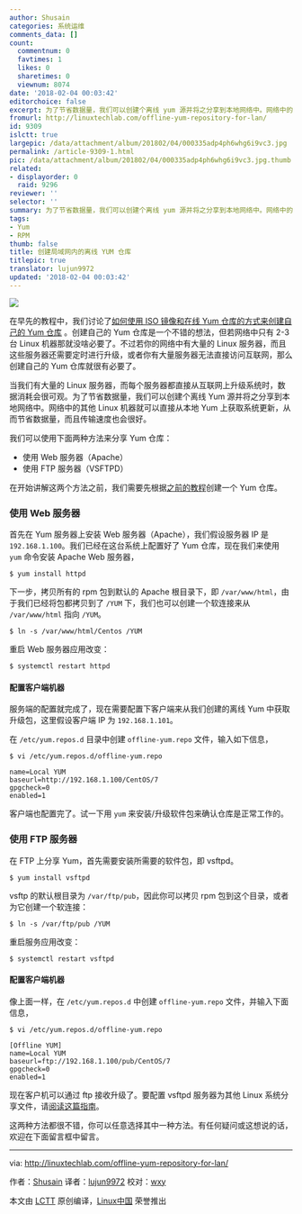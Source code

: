 ```yaml
---
author: Shusain
categories: 系统运维
comments_data: []
count:
  commentnum: 0
  favtimes: 1
  likes: 0
  sharetimes: 0
  viewnum: 8074
date: '2018-02-04 00:03:42'
editorchoice: false
excerpt: 为了节省数据量，我们可以创建个离线 yum 源并将之分享到本地网络中。网络中的其他 Linux 机器就可以直接从本地 yum 上获取系统更新，从而节省数据量，而且传输速度也会很好。
fromurl: http://linuxtechlab.com/offline-yum-repository-for-lan/
id: 9309
islctt: true
largepic: /data/attachment/album/201802/04/000335adp4ph6whg6i9vc3.jpg
permalink: /article-9309-1.html
pic: /data/attachment/album/201802/04/000335adp4ph6whg6i9vc3.jpg.thumb.jpg
related:
- displayorder: 0
  raid: 9296
reviewer: ''
selector: ''
summary: 为了节省数据量，我们可以创建个离线 yum 源并将之分享到本地网络中。网络中的其他 Linux 机器就可以直接从本地 yum 上获取系统更新，从而节省数据量，而且传输速度也会很好。
tags:
- Yum
- RPM
thumb: false
title: 创建局域网内的离线 YUM 仓库
titlepic: true
translator: lujun9972
updated: '2018-02-04 00:03:42'
---
```


![](/data/attachment/album/201802/04/000335adp4ph6whg6i9vc3.jpg)


在早先的教程中，我们讨论了[如何使用 ISO 镜像和在线 Yum 仓库的方式来创建自己的 Yum 仓库](/article-9296-1.html) 。创建自己的 Yum 仓库是一个不错的想法，但若网络中只有 2-3 台 Linux 机器那就没啥必要了。不过若你的网络中有大量的 Linux 服务器，而且这些服务器还需要定时进行升级，或者你有大量服务器无法直接访问互联网，那么创建自己的 Yum 仓库就很有必要了。


当我们有大量的 Linux 服务器，而每个服务器都直接从互联网上升级系统时，数据消耗会很可观。为了节省数据量，我们可以创建个离线 Yum 源并将之分享到本地网络中。网络中的其他 Linux 机器就可以直接从本地 Yum 上获取系统更新，从而节省数据量，而且传输速度也会很好。


我们可以使用下面两种方法来分享 Yum 仓库：


* 使用 Web 服务器（Apache）
* 使用 FTP 服务器（VSFTPD）


在开始讲解这两个方法之前，我们需要先根据[之前的教程](/article-9296-1.html)创建一个 Yum 仓库。


### 使用 Web 服务器


首先在 Yum 服务器上安装 Web 服务器（Apache），我们假设服务器 IP 是 `192.168.1.100`。我们已经在这台系统上配置好了 Yum 仓库，现在我们来使用 `yum` 命令安装 Apache Web 服务器，



```
$ yum install httpd

```

下一步，拷贝所有的 rpm 包到默认的 Apache 根目录下，即 `/var/www/html`，由于我们已经将包都拷贝到了 `/YUM` 下，我们也可以创建一个软连接来从 `/var/www/html` 指向 `/YUM`。



```
$ ln -s /var/www/html/Centos /YUM

```

重启 Web 服务器应用改变：



```
$ systemctl restart httpd

```

#### 配置客户端机器


服务端的配置就完成了，现在需要配置下客户端来从我们创建的离线 Yum 中获取升级包，这里假设客户端 IP 为 `192.168.1.101`。


在 `/etc/yum.repos.d` 目录中创建 `offline-yum.repo` 文件，输入如下信息，



```
$ vi /etc/yum.repos.d/offline-yum.repo

```


```
name=Local YUM
baseurl=http://192.168.1.100/CentOS/7
gpgcheck=0
enabled=1

```

客户端也配置完了。试一下用 `yum` 来安装/升级软件包来确认仓库是正常工作的。


### 使用 FTP 服务器


在 FTP 上分享 Yum，首先需要安装所需要的软件包，即 vsftpd。



```
$ yum install vsftpd

```

vsftp 的默认根目录为 `/var/ftp/pub`，因此你可以拷贝 rpm 包到这个目录，或者为它创建一个软连接：



```
$ ln -s /var/ftp/pub /YUM

```

重启服务应用改变：



```
$ systemctl restart vsftpd

```

#### 配置客户端机器


像上面一样，在 `/etc/yum.repos.d` 中创建 `offline-yum.repo` 文件，并输入下面信息，



```
$ vi /etc/yum.repos.d/offline-yum.repo

```


```
[Offline YUM]
name=Local YUM
baseurl=ftp://192.168.1.100/pub/CentOS/7
gpgcheck=0
enabled=1

```

现在客户机可以通过 ftp 接收升级了。要配置 vsftpd 服务器为其他 Linux 系统分享文件，请[阅读这篇指南](http://linuxtechlab.com/ftp-secure-installation-configuration/)。


这两种方法都很不错，你可以任意选择其中一种方法。有任何疑问或这想说的话，欢迎在下面留言框中留言。




---


via: <http://linuxtechlab.com/offline-yum-repository-for-lan/>


作者：[Shusain](http://linuxtechlab.com/author/shsuain/) 译者：[lujun9972](https://github.com/lujun9972) 校对：[wxy](https://github.com/wxy)


本文由 [LCTT](https://github.com/LCTT/TranslateProject) 原创编译，[Linux中国](https://linux.cn/) 荣誉推出